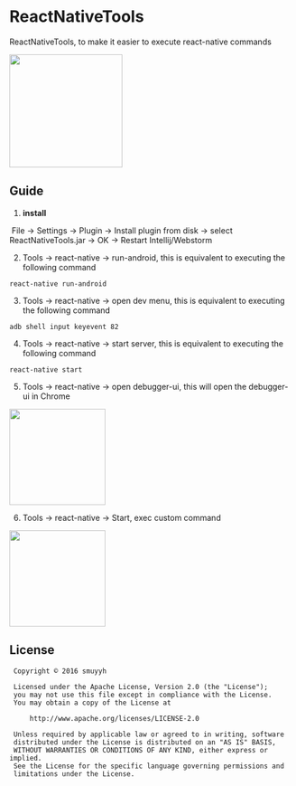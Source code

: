 # ReactNativeTools
ReactNativeTools, to make it easier to execute react-native commands

<img src="https://github.com/smuyyh/ReactNativeTools/raw/master/screenshot/toolsmenu_1.png" height=200 />

## Guide

1. **install**

  File -> Settings -> Plugin -> Install plugin from disk -> select ReactNativeTools.jar -> OK -> Restart Intellij/Webstorm
  
2. Tools -> react-native -> run-android, this is equivalent to executing the following command
  ```
react-native run-android
  ```
3. Tools -> react-native -> open dev menu, this is equivalent to executing the following command

  ```
adb shell input keyevent 82
  ```
4. Tools -> react-native -> start server, this is equivalent to executing the following command

  ```
react-native start
  ```

5. Tools -> react-native -> open debugger-ui, this will open the debugger-ui in Chrome

  <img src="https://github.com/smuyyh/ReactNativeTools/raw/master/screenshot/opendebuggerui.png" height=170 />

6. Tools -> react-native -> Start, exec custom command
  
  <img src="https://github.com/smuyyh/ReactNativeTools/raw/master/screenshot/sendcommand.png" height=170 />
  
## License
```
 Copyright © 2016 smuyyh

 Licensed under the Apache License, Version 2.0 (the "License");
 you may not use this file except in compliance with the License.
 You may obtain a copy of the License at

     http://www.apache.org/licenses/LICENSE-2.0

 Unless required by applicable law or agreed to in writing, software
 distributed under the License is distributed on an "AS IS" BASIS,
 WITHOUT WARRANTIES OR CONDITIONS OF ANY KIND, either express or implied.
 See the License for the specific language governing permissions and
 limitations under the License.
```
   
